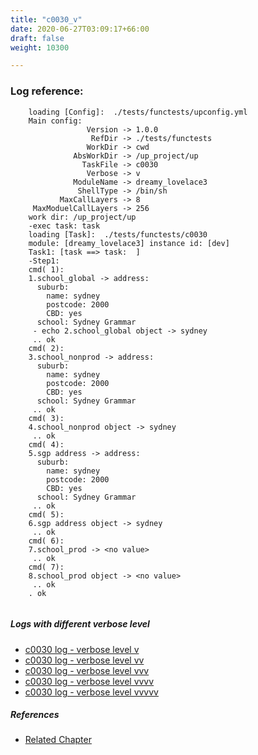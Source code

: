 ```yaml
---
title: "c0030_v"
date: 2020-06-27T03:09:17+66:00
draft: false
weight: 10300

---
```


### Log reference: <no value>

```
    loading [Config]:  ./tests/functests/upconfig.yml
    Main config:
                 Version -> 1.0.0
                  RefDir -> ./tests/functests
                 WorkDir -> cwd
              AbsWorkDir -> /up_project/up
                TaskFile -> c0030
                 Verbose -> v
              ModuleName -> dreamy_lovelace3
               ShellType -> /bin/sh
           MaxCallLayers -> 8
     MaxModuelCallLayers -> 256
    work dir: /up_project/up
    -exec task: task
    loading [Task]:  ./tests/functests/c0030
    module: [dreamy_lovelace3] instance id: [dev]
    Task1: [task ==> task:  ]
    -Step1:
    cmd( 1):
    1.school_global -> address:
      suburb:
        name: sydney
        postcode: 2000
        CBD: yes
      school: Sydney Grammar
     - echo 2.school_global object -> sydney
     .. ok
    cmd( 2):
    3.school_nonprod -> address:
      suburb:
        name: sydney
        postcode: 2000
        CBD: yes
      school: Sydney Grammar
     .. ok
    cmd( 3):
    4.school_nonprod object -> sydney
     .. ok
    cmd( 4):
    5.sgp address -> address:
      suburb:
        name: sydney
        postcode: 2000
        CBD: yes
      school: Sydney Grammar
     .. ok
    cmd( 5):
    6.sgp address object -> sydney
     .. ok
    cmd( 6):
    7.school_prod -> <no value>
     .. ok
    cmd( 7):
    8.school_prod object -> <no value>
     .. ok
    . ok
    
```

##### Logs with different verbose level
* [c0030 log - verbose level v](../../logs/c0030_v)
* [c0030 log - verbose level vv](../../logs/c0030_vv)
* [c0030 log - verbose level vvv](../../logs/c0030_vvv)
* [c0030 log - verbose level vvvv](../../logs/c0030_vvvv)
* [c0030 log - verbose level vvvvv](../../logs/c0030_vvvvv)

##### References
* [Related Chapter](../../dvars/c0030)
